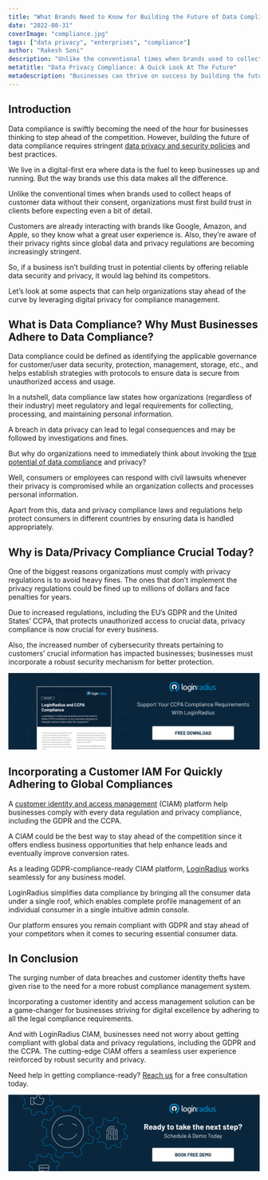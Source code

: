 ```yaml
---
title: "What Brands Need to Know for Building the Future of Data Compliance?"
date: "2022-08-31"
coverImage: "compliance.jpg"
tags: ["data privacy", "enterprises", "compliance"]
author: "Rakesh Soni"
description: "Unlike the conventional times when brands used to collect heaps of customer data without their consent, organizations must first build trust in clients before expecting even a bit of detail. Let’s look at some aspects that can help organizations stay ahead of the curve by leveraging digital privacy for compliance management."
metatitle: "Data Privacy Compliance: A Quick Look At The Future"
metadescription: "Businesses can thrive on success by building the future of data compliance. Read on to know more about compliances and their importance."
--- 
```


## Introduction

Data compliance is swiftly becoming the need of the hour for businesses thinking to step ahead of the competition. However, building the future of data compliance requires stringent [data privacy and security policies](https://www.loginradius.com/blog/identity/consumer-data-privacy-security/) and best practices. 

We live in a digital-first era where data is the fuel to keep businesses up and running. But the way brands use this data makes all the difference. 

Unlike the conventional times when brands used to collect heaps of customer data without their consent, organizations must first build trust in clients before expecting even a bit of detail. 

Customers are already interacting with brands like Google, Amazon, and Apple, so they know what a great user experience is. Also, they’re aware of their privacy rights since global data and privacy regulations are becoming increasingly stringent. 

So, if a business isn’t building trust in potential clients by offering reliable data security and privacy, it would lag behind its competitors. 

Let’s look at some aspects that can help organizations stay ahead of the curve by leveraging digital privacy for compliance management. 


## What is Data Compliance? Why Must Businesses Adhere to Data Compliance?

Data compliance could be defined as identifying the applicable governance for customer/user data security, protection, management, storage, etc., and helps establish strategies with protocols to ensure data is secure from unauthorized access and usage. 

In a nutshell, data compliance law states how organizations (regardless of their industry) meet regulatory and legal requirements for collecting, processing, and maintaining personal information.

A breach in data privacy can lead to legal consequences and may be followed by investigations and fines. 

But why do organizations need to immediately think about invoking the [true potential of data compliance](https://www.loginradius.com/compliances/) and privacy? 

Well, consumers or employees can respond with civil lawsuits whenever their privacy is compromised while an organization collects and processes personal information.

Apart from this, data and privacy compliance laws and regulations help protect consumers in different countries by ensuring data is handled appropriately.


## Why is Data/Privacy Compliance Crucial Today?

One of the biggest reasons organizations must comply with privacy regulations is to avoid heavy fines. The ones that don’t implement the privacy regulations could be fined up to millions of dollars and face penalties for years.

Due to increased regulations, including the EU’s GDPR and the United States’ CCPA, that protects unauthorized access to crucial data, privacy compliance is now crucial for every business.  

Also, the increased number of cybersecurity threats pertaining to customers’ crucial information has impacted businesses; businesses must incorporate a robust security mechanism for better protection. 

[![ccpa-ds](ccpa-ds.png)](https://www.loginradius.com/resource/loginradius-and-ccpa-compliance)

 


## Incorporating a Customer IAM For Quickly Adhering to Global Compliances

A [customer identity and access management](https://www.loginradius.com/blog/identity/customer-identity-and-access-management/) (CIAM) platform help businesses comply with every data regulation and privacy compliance, including the GDPR and the CCPA. 

A CIAM could be the best way to stay ahead of the competition since it offers endless business opportunities that help enhance leads and eventually improve conversion rates. 

As a leading GDPR-compliance-ready CIAM platform, [LoginRadius](https://www.loginradius.com/) works seamlessly for any business model.

LoginRadius simplifies data compliance by bringing all the consumer data under a single roof, which enables complete profile management of an individual consumer in a single intuitive admin console.

Our platform ensures you remain compliant with GDPR and stay ahead of your competitors when it comes to securing essential consumer data.


## In Conclusion

The surging number of data breaches and customer identity thefts have given rise to the need for a more robust compliance management system. 

Incorporating a customer identity and access management solution can be a game-changer for businesses striving for digital excellence by adhering to all the legal compliance requirements. 

And with LoginRadius CIAM, businesses need not worry about getting compliant with global data and privacy regulations, including the GDPR and the CCPA. The cutting-edge CIAM offers a seamless user experience reinforced by robust security and privacy. 

Need help in getting compliance-ready? [Reach us](https://www.loginradius.com/contact-sales/) for a free consultation today. 


[![book-a-demo-loginradius](../../assets/book-a-demo-loginradius.png)](https://www.loginradius.com/book-a-demo/)
